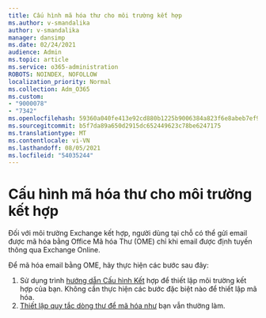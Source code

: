 ```yaml
---
title: Cấu hình mã hóa thư cho môi trường kết hợp
ms.author: v-smandalika
author: v-smandalika
manager: dansimp
ms.date: 02/24/2021
audience: Admin
ms.topic: article
ms.service: o365-administration
ROBOTS: NOINDEX, NOFOLLOW
localization_priority: Normal
ms.collection: Adm_O365
ms.custom:
- "9000078"
- "7342"
ms.openlocfilehash: 59360a040fe413e92cd880b1225b9006384a823f6e8abeb7ef922949b9a874fd
ms.sourcegitcommit: b5f7da89a650d2915dc652449623c78be6247175
ms.translationtype: MT
ms.contentlocale: vi-VN
ms.lasthandoff: 08/05/2021
ms.locfileid: "54035244"
---
```

# <a name="configure-message-encryption-for-a-hybrid-environment"></a>Cấu hình mã hóa thư cho môi trường kết hợp

Đối với môi trường Exchange kết hợp, người dùng tại chỗ có thể gửi email được mã hóa bằng Office Mã hóa Thư (OME) chỉ khi email được định tuyến thông qua Exchange Online.

Để mã hóa email bằng OME, hãy thực hiện các bước sau đây:

1. Sử dụng trình [hướng dẫn Cấu hình Kết](https://docs.microsoft.com/Exchange/hybrid-configuration-wizard) hợp để thiết lập môi trường kết hợp của bạn. Không cần thực hiện các bước đặc biệt nào để thiết lập mã hóa.
2. [Thiết lập quy tắc dòng thư để mã hóa như](https://docs.microsoft.com/microsoft-365/compliance/define-mail-flow-rules-to-encrypt-email) bạn vẫn thường làm.


